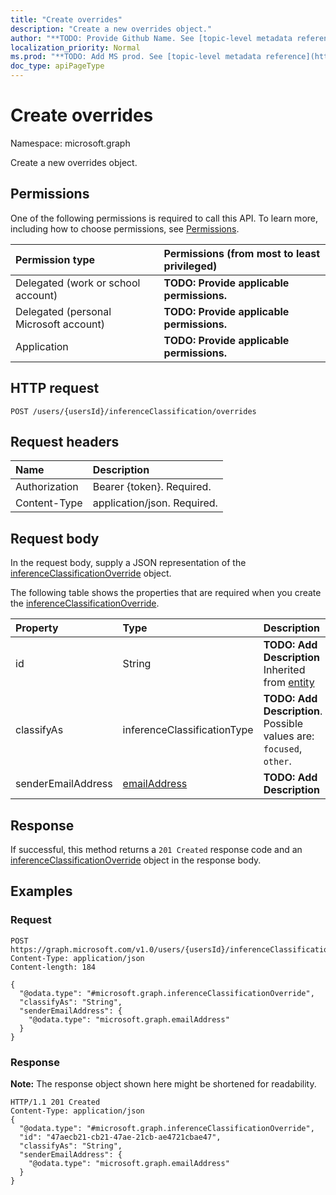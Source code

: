 ```yaml
---
title: "Create overrides"
description: "Create a new overrides object."
author: "**TODO: Provide Github Name. See [topic-level metadata reference](https://msgo.azurewebsites.net/add/document/guidelines/metadata.html#topic-level-metadata)**"
localization_priority: Normal
ms.prod: "**TODO: Add MS prod. See [topic-level metadata reference](https://msgo.azurewebsites.net/add/document/guidelines/metadata.html#topic-level-metadata)**"
doc_type: apiPageType
---
```


# Create overrides

Namespace: microsoft.graph

Create a new overrides object.

## Permissions
One of the following permissions is required to call this API. To learn more, including how to choose permissions, see [Permissions](/concepts/permissions-reference.md).

|Permission type|Permissions (from most to least privileged)|
|:---|:---|
|Delegated (work or school account)|**TODO: Provide applicable permissions.**|
|Delegated (personal Microsoft account)|**TODO: Provide applicable permissions.**|
|Application|**TODO: Provide applicable permissions.**|

## HTTP request

<!-- {
  "blockType": "ignored"
}
-->
``` http
POST /users/{usersId}/inferenceClassification/overrides
```

## Request headers
|Name|Description|
|:---|:---|
|Authorization|Bearer {token}. Required.|
|Content-Type|application/json. Required.|

## Request body
In the request body, supply a JSON representation of the [inferenceClassificationOverride](../resources/inferenceclassificationoverride.md) object.

The following table shows the properties that are required when you create the [inferenceClassificationOverride](../resources/inferenceclassificationoverride.md).

|Property|Type|Description|
|:---|:---|:---|
|id|String|**TODO: Add Description** Inherited from [entity](../resources/entity.md)|
|classifyAs|inferenceClassificationType|**TODO: Add Description**. Possible values are: `focused`, `other`.|
|senderEmailAddress|[emailAddress](../resources/emailaddress.md)|**TODO: Add Description**|



## Response

If successful, this method returns a `201 Created` response code and an [inferenceClassificationOverride](../resources/inferenceclassificationoverride.md) object in the response body.

## Examples

### Request
<!-- {
  "blockType": "request",
  "name": "create_inferenceclassificationoverride_from_"
}
-->
``` http
POST https://graph.microsoft.com/v1.0/users/{usersId}/inferenceClassification/overrides
Content-Type: application/json
Content-length: 184

{
  "@odata.type": "#microsoft.graph.inferenceClassificationOverride",
  "classifyAs": "String",
  "senderEmailAddress": {
    "@odata.type": "microsoft.graph.emailAddress"
  }
}
```


### Response
**Note:** The response object shown here might be shortened for readability.
<!-- {
  "blockType": "response",
  "truncated": true,
  "@odata.type": "microsoft.graph.inferenceclassificationoverride"
}
-->
``` http
HTTP/1.1 201 Created
Content-Type: application/json
{
  "@odata.type": "#microsoft.graph.inferenceClassificationOverride",
  "id": "47aecb21-cb21-47ae-21cb-ae4721cbae47",
  "classifyAs": "String",
  "senderEmailAddress": {
    "@odata.type": "microsoft.graph.emailAddress"
  }
}
```

